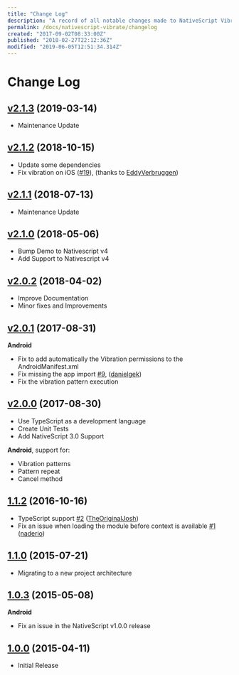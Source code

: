 ```yaml
---
title: "Change Log"
description: "A record of all notable changes made to NativeScript Vibrate."
permalink: /docs/nativescript-vibrate/changelog
created: "2017-09-02T08:33:00Z"
published: "2018-02-27T22:12:36Z"
modified: "2019-06-05T12:51:34.314Z"
---
```


# Change Log

## [v2.1.3](https://github.com/bazzite/nativescript-vibrate/tree/v2.1.3) (2019-03-14)

- Maintenance Update

## [v2.1.2](https://github.com/bazzite/nativescript-vibrate/tree/v2.1.2) (2018-10-15)

- Update some dependencies
- Fix vibration on iOS ([#19](https://github.com/bazzite/nativescript-vibrate/pull/19)), (thanks to [EddyVerbruggen](https://github.com/EddyVerbruggen))

## [v2.1.1](https://github.com/bazzite/nativescript-vibrate/tree/v2.1.1) (2018-07-13)

- Maintenance Update

## [v2.1.0](https://github.com/bazzite/nativescript-vibrate/tree/v2.1.0) (2018-05-06)

- Bump Demo to Nativescript v4
- Add Support to Nativescript v4

## [v2.0.2](https://github.com/bazzite/nativescript-vibrate/tree/v2.0.2) (2018-04-02)

- Improve Documentation
- Minor fixes and Improvements

## [v2.0.1](https://github.com/bazzite/nativescript-vibrate/tree/v2.0.1) (2017-08-31)

**Android**
- Fix to add automatically the Vibration permissions to the AndroidManifest.xml
- Fix missing the app import [#9](https://github.com/bazzite/nativescript-vibrate/pull/9), ([danielgek](https://github.com/danielgek))
- Fix the vibration pattern execution

## [v2.0.0](https://github.com/bazzite/nativescript-vibrate/tree/v2.0.0) (2017-08-30)

- Use TypeScript as a development language
- Create Unit Tests
- Add NativeScript 3.0 Support

**Android**, support for:
- Vibration patterns
- Pattern repeat
- Cancel method

## [1.1.2](https://github.com/bazzite/nativescript-vibrate/tree/1.1.2) (2016-10-16)
- TypeScript support [\#2](https://github.com/bazzite/nativescript-vibrate/pull/2) ([TheOriginalJosh](https://github.com/TheOriginalJosh))
- Fix an issue when loading the module before context is available [\#1](https://github.com/bazzite/nativescript-vibrate/pull/1) ([naderio](https://github.com/naderio))

## [1.1.0](https://github.com/bazzite/nativescript-vibrate/tree/1.1.0) (2015-07-21)
- Migrating to a new project architecture


## [1.0.3](https://github.com/bazzite/nativescript-vibrate/tree/1.0.3) (2015-05-08)
**Android**

- Fix an issue in the NativeScript v1.0.0 release

## [1.0.0](https://github.com/bazzite/nativescript-vibrate/tree/1.0.0) (2015-04-11)
- Initial Release
